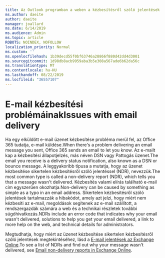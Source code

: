 ```yaml
---
title: Az Outlook programban a weben a kézbesítésről szóló jelentések
ms.author: daeite
author: daeite
manager: joallard
ms.date: 6/14/2019
ms.audience: Admin
ms.topic: article
ROBOTS: NOINDEX, NOFOLLOW
localization_priority: Normal
ms.custom: ''
ms.openlocfilehash: 1b39decd55f0bf63746a28866f880d42dd4d3001
ms.sourcegitcommit: 1d98db8acb9959aba3b5e308a567ade6b62da56c
ms.translationtype: MT
ms.contentlocale: hu-HU
ms.lasthandoff: 08/22/2019
ms.locfileid: "36557107"
---
```

# <a name="issues-with-email-delivery"></a><span data-ttu-id="11ddb-102">E-mail kézbesítési problémáinak</span><span class="sxs-lookup"><span data-stu-id="11ddb-102">Issues with email delivery</span></span>

<span data-ttu-id="11ddb-103">Ha egy elküldött e-mail üzenet kézbesítése probléma merül fel, az Office 365 tudatja, e-mail küldése.</span><span class="sxs-lookup"><span data-stu-id="11ddb-103">When there's a problem delivering an email message you sent, Office 365 sends an email to let you know.</span></span> <span data-ttu-id="11ddb-104">Az e-mailt kap a kézbesítési állapotjelzés, más néven DSN vagy Pattogás üzenet.</span><span class="sxs-lookup"><span data-stu-id="11ddb-104">The email you receive is a delivery status notification, also known as a DSN or bounce message.</span></span> <span data-ttu-id="11ddb-105">A leggyakoribb típusa a mutatja, hogy az üzenet kézbesítése sikertelen kézbesítésről szóló jelentéssel (NDR), nevezzük.</span><span class="sxs-lookup"><span data-stu-id="11ddb-105">The most common type is called a non-delivery report (NDR), which tells you that a message wasn't delivered.</span></span> <span data-ttu-id="11ddb-106">Kézbesítés valami elírás található e-mail cím egyszerűen okozhatja.</span><span class="sxs-lookup"><span data-stu-id="11ddb-106">Non-delivery can be caused by something as simple as a typo in an email address.</span></span> <span data-ttu-id="11ddb-107">Sikertelen kézbesítésről szóló jelentések tartalmazzák a hibakódot, amely azt jelzi, hogy miért nem kézbesíti az e-mail, megoldások segítenek az e-mail szállított, a rendszergazdák számára a web és a technikai részletek további súgóhivatkozás.</span><span class="sxs-lookup"><span data-stu-id="11ddb-107">NDRs include an error code that indicates why your email wasn't delivered, solutions to help you get your email delivered, a link to more help on the web, and technical details for administrators.</span></span>

<span data-ttu-id="11ddb-108">Megtudhatja, hogy miért az üzenet kézbesítése sikertelen kézbesítésről szóló jelentések megtekintéséhez, lásd a [E-mail jelentések az Exchange Online](https://docs.microsoft.com/exchange/mail-flow-best-practices/non-delivery-reports-in-exchange-online/non-delivery-reports-in-exchange-online).</span><span class="sxs-lookup"><span data-stu-id="11ddb-108">To see a list of NDRs and find out why your message wasn't delivered, see [Email non-delivery reports in Exchange Online](https://docs.microsoft.com/exchange/mail-flow-best-practices/non-delivery-reports-in-exchange-online/non-delivery-reports-in-exchange-online).</span></span>